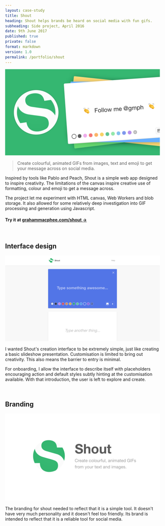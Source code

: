 ```yaml
---
layout: case-study
title: Shout
heading: Shout helps brands be heard on social media with fun gifs.
subheading: Side project, April 2016
date: 9th June 2017
published: true
private: false
format: markdown
version: 1.0
permalink: /portfolio/shout
---
```


![](/pages/portfolio/shout/shout.png)

> Create colourful, animated GIFs from images, text and emoji to get your message across on social media.

Inspired by tools like Pablo and Peach, Shout is a simple web app designed to inspire creativity. The limitations of the canvas inspire creative use of formatting, colour and emoji to get a message across.

The project let me experiment with HTML canvas, Web Workers and blob storage. It also allowed for some relatively deep investigation into GIF processing and generation using Javascript.

#### Try it at [grahammacphee.com/shout &rarr;](https://grahammacphee.com/shout)

<br>

## Interface design

<img alt="Shout Screenshot" src="/pages/portfolio/shout/shoutapp.png"/>

I wanted Shout's creation interface to be extremely simple, just like creating a basic slideshow presentation. Customisation is limited to bring out creativity. This also means the barrier to entry is minimal. 

For onboarding, I allow the interface to describe itself with placeholders encouraging action and default styles subtly hinting at the customisation available. With that introduction, the user is left to explore and create.

<br>

## Branding

<img src="/pages/portfolio/shout/shoutbranding.png"/>

The branding for shout needed to reflect that it is a simple tool. It doesn't have very much personality and it doesn't feel too friendly. Its brand is intended to reflect that it is a reliable tool for social media.